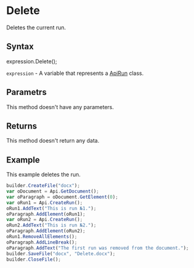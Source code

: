 # Delete

Deletes the current run.

## Syntax

expression.Delete();

`expression` - A variable that represents a [ApiRun](../ApiRun.md) class.

## Parametrs

This method doesn't have any parameters.

## Returns

This method doesn't return any data.

## Example

This example deletes the run.

```javascript
builder.CreateFile("docx");
var oDocument = Api.GetDocument();
var oParagraph = oDocument.GetElement(0);
var oRun1 = Api.CreateRun();
oRun1.AddText("This is run №1.");
oParagraph.AddElement(oRun1);
var oRun2 = Api.CreateRun();
oRun2.AddText("This is run №2.");
oParagraph.AddElement(oRun2);
oRun1.RemoveAllElements();
oParagraph.AddLineBreak();
oParagraph.AddText("The first run was removed from the document.");
builder.SaveFile("docx", "Delete.docx");
builder.CloseFile();
```
